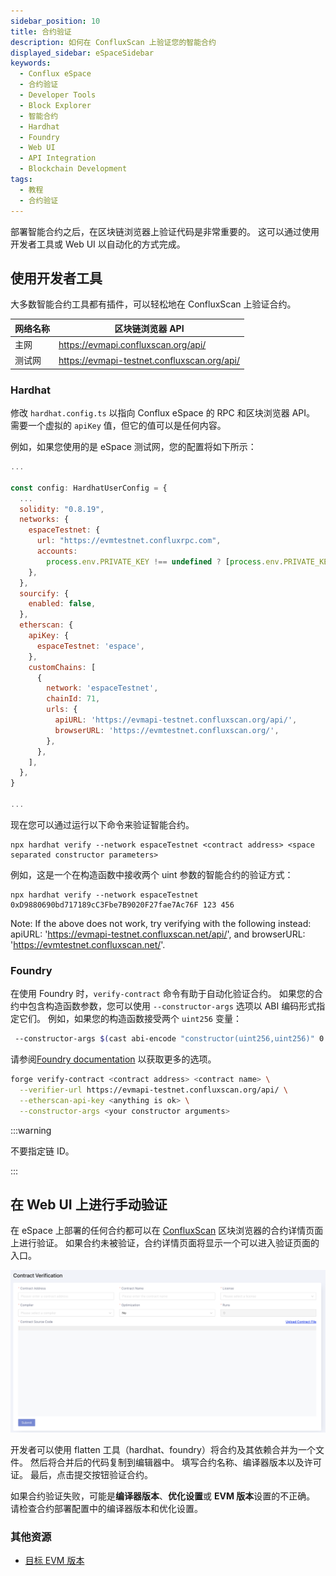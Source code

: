 ```yaml
---
sidebar_position: 10
title: 合约验证
description: 如何在 ConfluxScan 上验证您的智能合约
displayed_sidebar: eSpaceSidebar
keywords:
  - Conflux eSpace
  - 合约验证
  - Developer Tools
  - Block Explorer
  - 智能合约
  - Hardhat
  - Foundry
  - Web UI
  - API Integration
  - Blockchain Development
tags:
  - 教程
  - 合约验证
---
```


部署智能合约之后，在区块链浏览器上验证代码是非常重要的。 这可以通过使用开发者工具或 Web UI 以自动化的方式完成。

## 使用开发者工具

大多数智能合约工具都有插件，可以轻松地在 ConfluxScan 上验证合约。

| 网络名称 | 区块链浏览器 API                                                                                  |
| ---- | ------------------------------------------------------------------------------------------- |
| 主网   | https://evmapi.confluxscan.org/api/         |
| 测试网  | https://evmapi-testnet.confluxscan.org/api/ |

### Hardhat

修改 `hardhat.config.ts` 以指向 Conflux eSpace 的 RPC 和区块浏览器 API。 需要一个虚拟的 `apiKey` 值，但它的值可以是任何内容。

例如，如果您使用的是 eSpace 测试网，您的配置将如下所示：

```javascript
...

const config: HardhatUserConfig = {
  ...
  solidity: "0.8.19",
  networks: {
    espaceTestnet: {
      url: "https://evmtestnet.confluxrpc.com",
      accounts:
        process.env.PRIVATE_KEY !== undefined ? [process.env.PRIVATE_KEY] : [],
    },
  },
  sourcify: {
    enabled: false,
  },
  etherscan: {
    apiKey: {
      espaceTestnet: 'espace',
    },
    customChains: [
      {
        network: 'espaceTestnet',
        chainId: 71,
        urls: {
          apiURL: 'https://evmapi-testnet.confluxscan.org/api/',
          browserURL: 'https://evmtestnet.confluxscan.org/',
        },
      },
    ],
  },
}

...
```

现在您可以通过运行以下命令来验证智能合约。

```solidity
npx hardhat verify --network espaceTestnet <contract address> <space separated constructor parameters>
```

例如，这是一个在构造函数中接收两个 uint 参数的智能合约的验证方式：

```solidity
npx hardhat verify --network espaceTestnet 0xD9880690bd717189cC3Fbe7B9020F27fae7Ac76F 123 456
```

Note: If the above does not work, try verifying with the following instead: apiURL: 'https://evmapi-testnet.confluxscan.net/api/', and browserURL: 'https://evmtestnet.confluxscan.net/'.

### Foundry

在使用 Foundry 时，`verify-contract` 命令有助于自动化验证合约。 如果您的合约中包含构造函数参数，您可以使用 `--constructor-args` 选项以 ABI 编码形式指定它们。 例如，如果您的构造函数接受两个 `uint256` 变量：

```bash
 --constructor-args $(cast abi-encode "constructor(uint256,uint256)" 0 7)
```

请参阅[Foundry documentation](https://book.getfoundry.sh/reference/forge/forge-verify-contract) 以获取更多的选项。

```bash
forge verify-contract <contract address> <contract name> \
  --verifier-url https://evmapi-testnet.confluxscan.org/api/ \
  --etherscan-api-key <anything is ok> \
  --constructor-args <your constructor arguments>
```

:::warning

不要指定链 ID。

:::

## 在 Web UI 上进行手动验证

在 eSpace 上部署的任何合约都可以在 [ConfluxScan](https://evm.confluxscan.net/) 区块浏览器的合约详情页面上进行验证。 如果合约未被验证，合约详情页面将显示一个可以进入验证页面的入口。

![](./img/contract-verify-submit.png)

开发者可以使用 flatten 工具（hardhat、foundry）将合约及其依赖合并为一个文件。 然后将合并后的代码复制到编辑器中。 填写合约名称、编译器版本以及许可证。 最后，点击提交按钮验证合约。

如果合约验证失败，可能是**编译器版本**、**优化设置**或 **EVM 版本**设置的不正确。 请检查合约部署配置中的编译器版本和优化设置。

### 其他资源

- [目标 EVM 版本](https://docs.soliditylang.org/en/v0.8.23/using-the-compiler.html#setting-the-evm-version-to-target)
